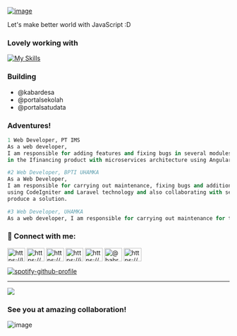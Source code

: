 [![image](https://github.com/Bahrul-Rozak/Bahrul-Rozak/assets/57394564/048ae50a-982b-4080-bde4-90aa906a8be1)](https://drive.google.com/drive/folders/1-ZllrC7H90H1Zmn7swb1Y-tFjD6UVaQp?usp=sharing)


Let's make better world with JavaScript :D

### Lovely working with
[![My Skills](https://skillicons.dev/icons?i=js,ts,react,angular,nodejs,next,laravel,bootstrap&theme=light)](https://skillicons.dev)

### Building
- @kabardesa
- @portalsekolah
- @portalsatudata

### Adventures!
```python
1 Web Developer, PT IMS
As a web developer,
I am responsible for adding features and fixing bugs in several modules
in the Ifinancing product with microservices architecture using Angular JS and collaboration using SVN Tortoise.

#2 Web Developer, BPTI UHAMKA
As a Web Developer,
I am responsible for carrying out maintenance, fixing bugs and additions features in several web applications
using CodeIgniter and Laravel technology and also collaborating with several stakeholders and teammates to
produce a solution.

#3 Web Developer, UHAMKA
As a web developer, I am responsible for carrying out maintenance for the smooth running of the Teknoka 6 UHAMKA event.
```


<h3 align="left"> 🌴 Connect with me:</h3>
<p align="left">
<a href="https://linkedin.com/in/bahrul-rozak" target="blank"><img align="center" src="https://raw.githubusercontent.com/rahuldkjain/github-profile-readme-generator/master/src/images/icons/Social/linked-in-alt.svg" alt="https://linkedin.com/in/bahrul-rozak" height="30" width="40" /></a>
<a href="https://stackoverflow.com/users/21904850/rozak" target="blank"><img align="center" src="https://raw.githubusercontent.com/rahuldkjain/github-profile-readme-generator/master/src/images/icons/Social/stack-overflow.svg" alt="https://stackoverflow.com/users/20835639/bahrul-rozak" height="30" width="40" /></a>
<a href="https://www.facebook.com/people/bahrul-rozak/100089773847661/" target="blank"><img align="center" src="https://raw.githubusercontent.com/rahuldkjain/github-profile-readme-generator/master/src/images/icons/Social/facebook.svg" alt="https://www.facebook.com/people/bahrul-rozak/100089773847661/" height="30" width="40" /></a>
<a href="https://instagram.com/rozak.dexamethasone" target="blank"><img align="center" src="https://raw.githubusercontent.com/rahuldkjain/github-profile-readme-generator/master/src/images/icons/Social/instagram.svg" alt="https://instagram.com/rozak.dexamethasone" height="30" width="40" /></a>
<a href="https://dribbble.com/bahrulrozak078" target="blank"><img align="center" src="https://raw.githubusercontent.com/rahuldkjain/github-profile-readme-generator/master/src/images/icons/Social/dribbble.svg" alt="https://dribbble.com/rozak13/collections" height="30" width="40" /></a>
<a href="https://medium.com/@bahrulrozak" target="blank"><img align="center" src="https://raw.githubusercontent.com/rahuldkjain/github-profile-readme-generator/master/src/images/icons/Social/medium.svg" alt="@bahrulrozak" height="30" width="40" /></a>
<a href="https://www.youtube.com/@bahrulrozak078" target="blank"><img align="center" src="https://raw.githubusercontent.com/rahuldkjain/github-profile-readme-generator/master/src/images/icons/Social/youtube.svg" alt="https://www.youtube.com/@bahrulrozak078" height="30" width="40" /></a>
</p>

[![spotify-github-profile](https://spotify-github-profile.vercel.app/api/view?uid=y815lrm95x23ga03elyv3x2jc&cover_image=true&theme=novatorem&show_offline=false&background_color=121212&interchange=false&bar_color=53b14f&bar_color_cover=false)](https://github.com/kittinan/spotify-github-profile)

---
[![](https://visitcount.itsvg.in/api?id=Bahrul-Rozak&icon=0&color=0)](https://visitcount.itsvg.in)

<!-- Proudly created with GPRM ( https://gprm.itsvg.in ) -->

### See you at amazing collaboration!
![image](https://media.tenor.com/0C8klDvuopYAAAAd/mercedes-benz-mercedes.gif)
